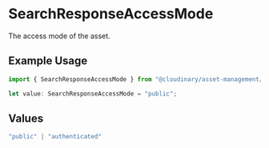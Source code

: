 # SearchResponseAccessMode

The access mode of the asset.

## Example Usage

```typescript
import { SearchResponseAccessMode } from "@cloudinary/asset-management/models/components";

let value: SearchResponseAccessMode = "public";
```

## Values

```typescript
"public" | "authenticated"
```